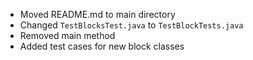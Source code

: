 - Moved README.md to main directory
- Changed `TestBlocksTest.java` to `TestBlockTests.java`
- Removed main method
- Added test cases for new block classes